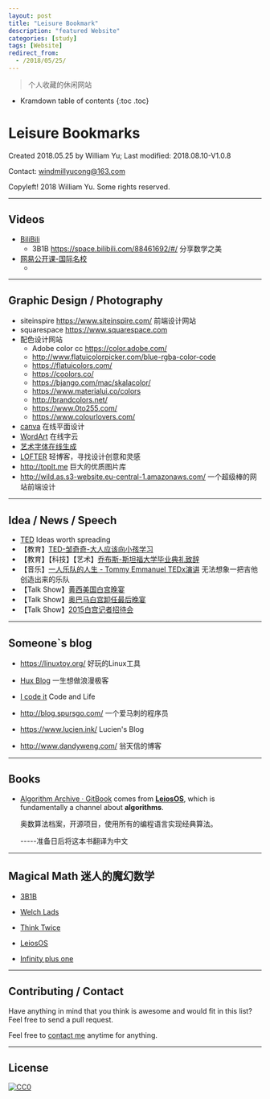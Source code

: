 ```yaml
---
layout: post
title: "Leisure Bookmark"
description: "featured Website"
categories: [study]
tags: [Website]
redirect_from:
  - /2018/05/25/
---
```


> 个人收藏的休闲网站

* Kramdown table of contents
{:toc .toc}
# Leisure Bookmarks

Created 2018.05.25 by William Yu; Last modified: 2018.08.10-V1.0.8

Contact: [windmillyucong@163.com](mailto:windmillyucong@163.com)

Copyleft! 2018 William Yu. Some rights reserved.

-----

## Videos

- [BiliBili](https://www.bilibili.com)
  - 3B1B <https://space.bilibili.com/88461692/#/> 分享数学之美
- [网易公开课-国际名校](https://open.163.com/ocw/)
  - ​

------



## Graphic Design / Photography

- siteinspire <https://www.siteinspire.com/>  前端设计网站
- squarespace <https://www.squarespace.com>
- 配色设计网站
  - Adobe color cc  <https://color.adobe.com/>
  - <http://www.flatuicolorpicker.com/blue-rgba-color-code>
  - <https://flatuicolors.com/>
  - <https://coolors.co/>
  - <https://bjango.com/mac/skalacolor/>
  - <https://www.materialui.co/colors>
  - <http://brandcolors.net/>
  - <https://www.0to255.com/>
  - <https://www.colourlovers.com/>
- [canva](https://www.canva.com/create-a-design)  在线平面设计
- [WordArt](https://wordart.com)  在线字云
- [艺术字体在线生成](http://www.qt86.com/)
- [LOFTER](http://www.lofter.com)  轻博客，寻找设计创意和灵感
- <http://topIt.me> 巨大的优质图片库
- <http://wild.as.s3-website.eu-central-1.amazonaws.com/>  一个超级棒的网站前端设计

-------



## Idea / News / Speech

- [TED](https://www.ted.com/)   Ideas worth spreading
- 【教育】[TED-邹奇奇-大人应该向小孩学习](https://www.bilibili.com/video/av29022578/)
- 【教育】【科技】【艺术】[乔布斯-斯坦福大学毕业典礼致辞](https://open.163.com/movie/2006/8/3/8/M7BC8JMHJ_M7BC8PA38.html)  
- 【音乐】[一人乐队的人生 - Tommy Emmanuel TEDx演讲](https://www.bilibili.com/video/av2935178/) 无法想象一把吉他创造出来的乐队
- 【Talk Show】[黄西美国白宫晚宴](https://www.bilibili.com/video/av9660595/?spm_id_from=333.788.videocard.3)
- 【Talk Show】[奥巴马白宫卸任最后晚宴](https://www.bilibili.com/video/av5998335?from=search&seid=12177750242587359724)
- 【Talk Show】[2015白宫记者招待会](https://www.bilibili.com/video/av2261679?from=search&seid=14301066111171731293)

------



## Someone`s blog

- <https://linuxtoy.org/> 好玩的Linux工具


- [Hux Blog](http://huangxuan.me/)   一生想做浪漫极客
- [I code it](http://icodeit.org/)   Code and Life
- <http://blog.spursgo.com/> 一个爱马刺的程序员
- <https://www.lucien.ink/> Lucien's Blog
- <http://www.dandyweng.com/>  翁天信的博客

----



## Books

- [Algorithm Archive · GitBook](https://www.algorithm-archive.org/) comes from **[LeiosOS](http://leios.github.io/)**, which is fundamentally a channel about **algorithms**.

  奥数算法档案，开源项目，使用所有的编程语言实现经典算法。 

  -----准备日后将这本书翻译为中文

---



## Magical Math 迷人的魔幻数学

- [3B1B](https://space.bilibili.com/88461692/#/)


- [Welch Lads](http://www.welchlabs.com/)
- [Think Twice]()
- [LeiosOS](http://leios.github.io/)
- [Infinity plus one](https://infinityplusonemath.wordpress.com/)

---



## Contributing / Contact

Have anything in mind that you think is awesome and would fit in this list? Feel free to send a pull request.

Feel free to [contact me](mailto:windmillyucong@163.com) anytime for anything.

-----



## License 

[![CC0](http://i.creativecommons.org/p/zero/1.0/88x31.png)](http://creativecommons.org/publicdomain/zero/1.0/)

